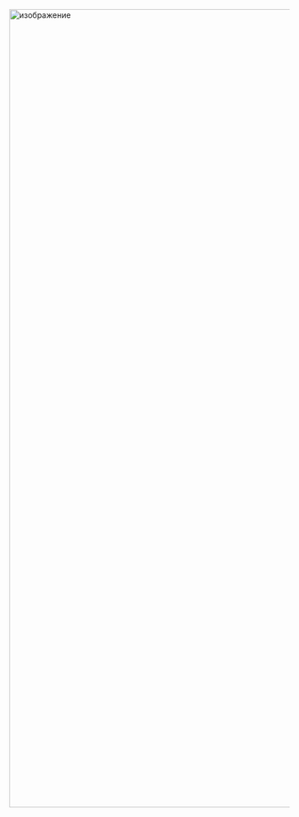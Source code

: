 <img width="2560" height="1432" alt="изображение" src="https://github.com/user-attachments/assets/b3dfd47c-2730-4ab1-906a-49ae94f6e1ae" />
